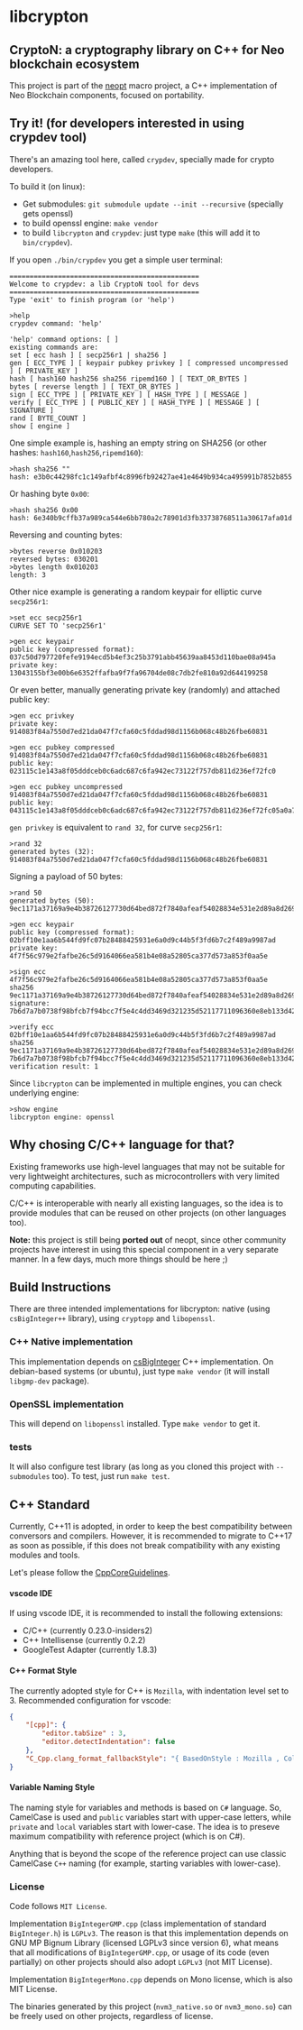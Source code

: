 # libcrypton

## CryptoN: a cryptography library on C++ for Neo blockchain ecosystem

This project is part of the [neopt](https://github.com/neoresearch/neopt) macro project, a C++ implementation of Neo Blockchain components, focused on portability.

## Try it! (for developers interested in using crypdev tool)

There's an amazing tool here, called `crypdev`, specially made for crypto developers.

To build it (on linux):
- Get submodules: `git submodule update --init --recursive` (specially gets openssl)
- to build openssl engine: `make vendor`
- to build `libcrypton` and `crypdev`: just type `make` (this will add it to `bin/crypdev`).

If you open `./bin/crypdev` you get a simple user terminal:

```
===============================================
Welcome to crypdev: a lib CryptoN tool for devs
===============================================
Type 'exit' to finish program (or 'help')

>help
crypdev command: 'help'

'help' command options: [ ]
existing commands are: 
set [ ecc hash ] [ secp256r1 | sha256 ]
gen [ ECC_TYPE ] [ keypair pubkey privkey ] [ compressed uncompressed ] [ PRIVATE_KEY ]
hash [ hash160 hash256 sha256 ripemd160 ] [ TEXT_OR_BYTES ]
bytes [ reverse length ] [ TEXT_OR_BYTES ]
sign [ ECC_TYPE ] [ PRIVATE_KEY ] [ HASH_TYPE ] [ MESSAGE ] 
verify [ ECC_TYPE ] [ PUBLIC_KEY ] [ HASH_TYPE ] [ MESSAGE ] [ SIGNATURE ] 
rand [ BYTE_COUNT ] 
show [ engine ]
```

One simple example is, hashing an empty string on SHA256 (or other hashes: `hash160`,`hash256`,`ripemd160`):

```
>hash sha256 ""
hash: e3b0c44298fc1c149afbf4c8996fb92427ae41e4649b934ca495991b7852b855
```
Or hashing byte `0x00`:
```
>hash sha256 0x00
hash: 6e340b9cffb37a989ca544e6bb780a2c78901d3fb33738768511a30617afa01d
```

Reversing and counting bytes:
```
>bytes reverse 0x010203
reversed bytes: 030201
>bytes length 0x010203
length: 3
```

Other nice example is generating a random keypair for elliptic curve `secp256r1`:

```
>set ecc secp256r1
CURVE SET TO 'secp256r1'

>gen ecc keypair
public key (compressed format): 037c50d797720fefe9194ecd5b4ef3c25b3791abb45639aa8453d110bae08a945a
private key: 13043155bf3e00b6e6352ffafba9f7fa96704de08c7db2fe810a92d644199258
```

Or even better, manually generating private key (randomly) and attached public key:
```
>gen ecc privkey
private key: 914083f84a7550d7ed21da047f7cfa60c5fddad98d1156b068c48b26fbe60831

>gen ecc pubkey compressed 914083f84a7550d7ed21da047f7cfa60c5fddad98d1156b068c48b26fbe60831
public key: 023115c1e143a8f05dddceb0c6adc687c6fa942ec73122f757db811d236ef72fc0

>gen ecc pubkey uncompressed 914083f84a7550d7ed21da047f7cfa60c5fddad98d1156b068c48b26fbe60831
public key: 043115c1e143a8f05dddceb0c6adc687c6fa942ec73122f757db811d236ef72fc05a0a78e2b2278e0ca244383caf09f7a69e5f288b3b632e6466f23da71c5afc22
```

`gen privkey` is equivalent to `rand 32`, for curve `secp256r1`:
```
>rand 32
generated bytes (32): 914083f84a7550d7ed21da047f7cfa60c5fddad98d1156b068c48b26fbe60831
```

Signing a payload of 50 bytes:
```
>rand 50
generated bytes (50): 9ec1171a37169a9e4b38726127730d64bed872f7840afeaf54028834e531e2d89a8d269f78eb426628f6cc3dc3ad99a2a43b

>gen ecc keypair
public key (compressed format): 02bff10e1aa6b544fd9fc07b28488425931e6a0d9c44b5f3fd6b7c2f489a9987ad
private key: 4f7f56c979e2fafbe26c5d9164066ea581b4e08a52805ca377d573a853f0aa5e

>sign ecc 4f7f56c979e2fafbe26c5d9164066ea581b4e08a52805ca377d573a853f0aa5e sha256 9ec1171a37169a9e4b38726127730d64bed872f7840afeaf54028834e531e2d89a8d269f78eb426628f6cc3dc3ad99a2a43b
signature: 7b6d7a7b0738f98bfcb7f94bcc7f5e4c4dd3469d321235d52117711096360e8eb133d42831f01a603d94574b626eb68b2d3686d7e75433b8d69874bc4f3948ce

>verify ecc 02bff10e1aa6b544fd9fc07b28488425931e6a0d9c44b5f3fd6b7c2f489a9987ad sha256 9ec1171a37169a9e4b38726127730d64bed872f7840afeaf54028834e531e2d89a8d269f78eb426628f6cc3dc3ad99a2a43b 7b6d7a7b0738f98bfcb7f94bcc7f5e4c4dd3469d321235d52117711096360e8eb133d42831f01a603d94574b626eb68b2d3686d7e75433b8d69874bc4f3948ce
verification result: 1
```


Since `libcrypton` can be implemented in multiple engines, you can check underlying engine:

```
>show engine
libcrypton engine: openssl
```

## Why chosing C/C++ language for that?
Existing frameworks use high-level languages that may not be suitable for very lightweight architectures,
such as microcontrollers with very limited computing capabilities.

C/C++ is interoperable with nearly all existing languages, so the idea is to provide modules that can be
reused on other projects (on other languages too).

**Note:** this project is still being __ported out__ of neopt, since other community projects have interest in using this special component in a very separate manner. In a few days, much more things should be here ;)

## Build Instructions
There are three intended implementations for libcrypton: native (using `csBigInteger++` library), using `cryptopp` and `libopenssl`.

### C++ Native implementation
This implementation depends on [csBigInteger](https://github.com/neoresearch/csbiginteger.cpp) C++ implementation.
On debian-based systems (or ubuntu), just type `make vendor` (it will install `libgmp-dev` package).

### OpenSSL implementation

This will depend on `libopenssl` installed. Type `make vendor` to get it.

### tests

It will also configure test library (as long as you cloned this project with `--submodules` too).
To test, just run `make test`.


## C++ Standard
Currently, C++11 is adopted, in order to keep the best compatibility between conversors and compilers. However, it is recommended to migrate to C++17 as soon as possible, if this does not break compatibility with any existing modules and tools.

Let's please follow the [CppCoreGuidelines](https://github.com/isocpp/CppCoreGuidelines).

#### vscode IDE
If using vscode IDE, it is recommended to install the following extensions:
* C/C++ (currently 0.23.0-insiders2)
* C++ Intellisense (currently 0.2.2)
* GoogleTest Adapter (currently 1.8.3)

#### C++ Format Style
The currently adopted style for C++ is `Mozilla`, with indentation level set to 3.
Recommended configuration for vscode:
```json
{
    "[cpp]": {
        "editor.tabSize" : 3,
        "editor.detectIndentation": false
    },
    "C_Cpp.clang_format_fallbackStyle": "{ BasedOnStyle : Mozilla , ColumnLimit : 0, IndentWidth: 3, AccessModifierOffset: -3}"
}
```

#### Variable Naming Style
The naming style for variables and methods is based on `C#` language.
So, CamelCase is used and `public` variables start with upper-case letters, while `private` and `local` variables start with lower-case.
The idea is to preseve maximum compatibility with reference project (which is on C#).

Anything that is beyond the scope of the reference project can use classic CamelCase `C++` naming (for example, starting variables with lower-case).

### License

Code follows `MIT License`.

Implementation `BigIntegerGMP.cpp` (class implementation of standard `BigInteger.h`) is `LGPLv3`. The reason is that this implementation depends on GNU MP Bignum Library (licensed LGPLv3 since version 6), what means that all modifications of `BigIntegerGMP.cpp`, or usage of its code (even partially) on other projects should also adopt `LGPLv3` (not MIT License).

Implementation `BigIntegerMono.cpp` depends on Mono license, which is also MIT License.

The binaries generated by this project (`nvm3_native.so` or `nvm3_mono.so`) can be freely used on other projects, regardless of license.
